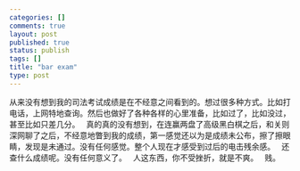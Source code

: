 ```yaml
--- 
categories: []
comments: true
layout: post
published: true
status: publish
tags: []
title: "bar exam"
type: post
---
```

<div id="msgcns!3725CC0EE38B1F6!107" class="bvMsg">从来没有想到我的司法考试成绩是在不经意之间看到的。想过很多种方式。比如打电话，上网特地查询。然后也做好了各种各样的心里准备，比如过了，比如没过，甚至比如只差几分。   真的真的没有想到，在连赢两盘了高级黑白棋之后，和关则深网聊了之后，不经意地瞥到我的成绩，第一感觉还以为是成绩未公布，擦了擦眼睛，发现是未通过。没有任何感觉。整个人现在才感受到过后的电击残余感。   还查什么成绩呢。没有任何意义了。   人这东西，你不受挫折，就是不爽。   贱。 </div>
